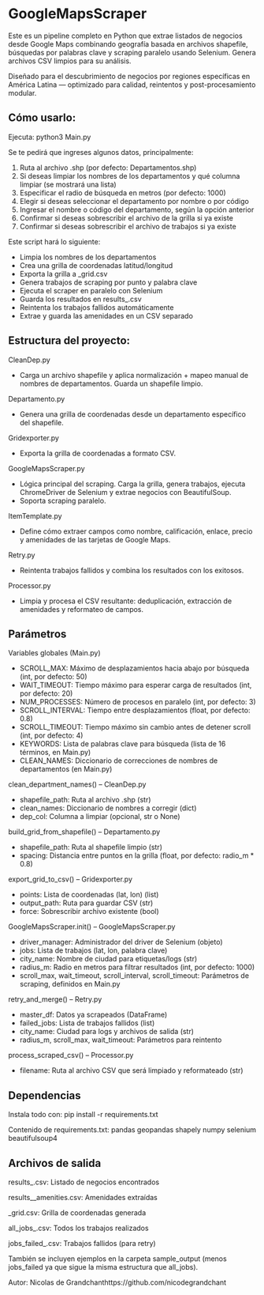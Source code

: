 # GoogleMapsScraper

Este es un pipeline completo en Python que extrae listados de negocios desde Google Maps combinando geografía basada en archivos shapefile, búsquedas por palabras clave y scraping paralelo usando Selenium. Genera archivos CSV limpios para su análisis.

Diseñado para el descubrimiento de negocios por regiones específicas en América Latina — optimizado para calidad, reintentos y post-procesamiento modular.

## Cómo usarlo:
Ejecuta:
python3 Main.py

Se te pedirá que ingreses algunos datos, principalmente:
1. Ruta al archivo .shp (por defecto: Departamentos.shp)
2. Si deseas limpiar los nombres de los departamentos y qué columna limpiar (se mostrará una lista)
3. Especificar el radio de búsqueda en metros (por defecto: 1000)
4. Elegir si deseas seleccionar el departamento por nombre o por código
5. Ingresar el nombre o código del departamento, según la opción anterior
6. Confirmar si deseas sobrescribir el archivo de la grilla si ya existe
7. Confirmar si deseas sobrescribir el archivo de trabajos si ya existe

Este script hará lo siguiente:
- Limpia los nombres de los departamentos
- Crea una grilla de coordenadas latitud/longitud
- Exporta la grilla a <Ciudad>_grid.csv
- Genera trabajos de scraping por punto y palabra clave
- Ejecuta el scraper en paralelo con Selenium
- Guarda los resultados en results_<Ciudad>.csv
- Reintenta los trabajos fallidos automáticamente
- Extrae y guarda las amenidades en un CSV separado

## Estructura del proyecto:
CleanDep.py
- Carga un archivo shapefile y aplica normalización + mapeo manual de nombres de departamentos. Guarda un shapefile limpio.

Departamento.py
- Genera una grilla de coordenadas desde un departamento específico del shapefile.

Gridexporter.py
- Exporta la grilla de coordenadas a formato CSV.

GoogleMapsScraper.py
- Lógica principal del scraping. Carga la grilla, genera trabajos, ejecuta ChromeDriver de Selenium y extrae negocios con BeautifulSoup.
- Soporta scraping paralelo.

ItemTemplate.py
- Define cómo extraer campos como nombre, calificación, enlace, precio y amenidades de las tarjetas de Google Maps.

Retry.py
- Reintenta trabajos fallidos y combina los resultados con los exitosos.

Processor.py
- Limpia y procesa el CSV resultante: deduplicación, extracción de amenidades y reformateo de campos.

## Parámetros
Variables globales (Main.py)
- SCROLL_MAX: Máximo de desplazamientos hacia abajo por búsqueda (int, por defecto: 50)
- WAIT_TIMEOUT: Tiempo máximo para esperar carga de resultados (int, por defecto: 20)
- NUM_PROCESSES: Número de procesos en paralelo (int, por defecto: 3)
- SCROLL_INTERVAL: Tiempo entre desplazamientos (float, por defecto: 0.8)
- SCROLL_TIMEOUT: Tiempo máximo sin cambio antes de detener scroll (int, por defecto: 4)
- KEYWORDS: Lista de palabras clave para búsqueda (lista de 16 términos, en Main.py)
- CLEAN_NAMES: Diccionario de correcciones de nombres de departamentos (en Main.py)

clean_department_names() – CleanDep.py
- shapefile_path: Ruta al archivo .shp (str)
- clean_names: Diccionario de nombres a corregir (dict)
- dep_col: Columna a limpiar (opcional, str o None)

build_grid_from_shapefile() – Departamento.py
- shapefile_path: Ruta al shapefile limpio (str)
- spacing: Distancia entre puntos en la grilla (float, por defecto: radio_m * 0.8)

export_grid_to_csv() – Gridexporter.py
- points: Lista de coordenadas (lat, lon) (list)
- output_path: Ruta para guardar CSV (str)
- force: Sobrescribir archivo existente (bool)

GoogleMapsScraper.init() – GoogleMapsScraper.py
- driver_manager: Administrador del driver de Selenium (objeto)
- jobs: Lista de trabajos (lat, lon, palabra clave)
- city_name: Nombre de ciudad para etiquetas/logs (str)
- radius_m: Radio en metros para filtrar resultados (int, por defecto: 1000)
- scroll_max, wait_timeout, scroll_interval, scroll_timeout: Parámetros de scraping, definidos en Main.py

retry_and_merge() – Retry.py
- master_df: Datos ya scrapeados (DataFrame)
- failed_jobs: Lista de trabajos fallidos (list)
- city_name: Ciudad para logs y archivos de salida (str)
- radius_m, scroll_max, wait_timeout: Parámetros para reintento

process_scraped_csv() – Processor.py
- filename: Ruta al archivo CSV que será limpiado y reformateado (str)

## Dependencias
Instala todo con:
pip install -r requirements.txt

Contenido de requirements.txt:
  pandas
  geopandas
  shapely
  numpy
  selenium
  beautifulsoup4

## Archivos de salida
results_<CITY>.csv: Listado de negocios encontrados

results_<CITY>_amenities.csv: Amenidades extraídas

<CITY>_grid.csv: Grilla de coordenadas generada

all_jobs_<CITY>.csv: Todos los trabajos realizados

jobs_failed_<CITY>.csv: Trabajos fallidos (para retry)

También se incluyen ejemplos en la carpeta sample_output (menos jobs_failed ya que sigue la misma estructura que all_jobs).

Autor:
Nicolas de Grandchanthttps://github.com/nicodegrandchant
